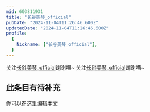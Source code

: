 ```yaml
---
mid: 603811931
title: "长谷美琴_official"
pubDate: "2024-11-04T11:26:46.600Z"
updatedDate: "2024-11-04T11:26:46.600Z"
profile:
  {
    Nickname: ["长谷美琴_official"],
  }
---
```


关注[长谷美琴_official](https://space.bilibili.com/603811931)谢谢喵~ 关注[长谷美琴_official](https://space.bilibili.com/603811931)谢谢喵~

## 此条目有待补充
你可以在[这里](https://github.com/Yuhanawa/VTuber.ICU-Content/edit/master/v/长谷美琴_official/index.md)编辑本文
